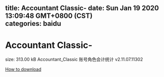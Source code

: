 
title: Accountant Classic-
date: Sun Jan 19 2020 13:09:48 GMT+0800 (CST)    
categories: baidu
---

# Accountant Classic-
size: 313.00 kB
 Accountant_Classic 账号角色会计统计 v2.11.07.11302
 

[How to download](https://bpcam.bemobtrk.com/go/2ceec3aa-1ca2-46d6-b9ff-aaa5c184517c?jno=818)